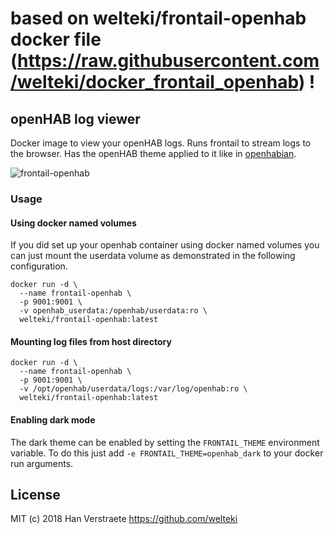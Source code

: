 # based on welteki/frontail-openhab docker file (https://raw.githubusercontent.com/welteki/docker_frontail_openhab) !

## openHAB log viewer

Docker image to view your openHAB logs. Runs frontail to stream logs to the browser. Has the openHAB theme applied to it like in [openhabian](https://www.openhab.org/docs/installation/openhabian.html).

![frontail-openhab](https://user-images.githubusercontent.com/16267532/109402637-a7d80580-7957-11eb-8999-d529c96ec520.png)

### Usage

#### Using docker named volumes

If you did set up your openhab container using docker named volumes you can just mount the userdata volume as demonstrated in the following configuration.

```
docker run -d \
  --name frontail-openhab \
  -p 9001:9001 \
  -v openhab_userdata:/openhab/userdata:ro \
  welteki/frontail-openhab:latest
```

#### Mounting log files from host directory

```
docker run -d \
  --name frontail-openhab \
  -p 9001:9001 \
  -v /opt/openhab/userdata/logs:/var/log/openhab:ro \
  welteki/frontail-openhab:latest
```

#### Enabling dark mode

The dark theme can be enabled by setting the `FRONTAIL_THEME` environment variable. To do this just add `-e FRONTAIL_THEME=openhab_dark` to your docker run arguments.

## License

MIT (c) 2018 Han Verstraete https://github.com/welteki

